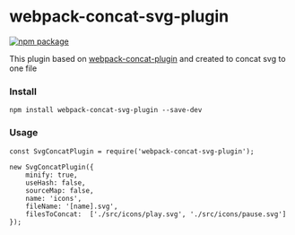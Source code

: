 # webpack-concat-svg-plugin
[![npm package](https://img.shields.io/npm/v/webpack-concat-svg-plugin.svg)](https://www.npmjs.org/package/webpack-concat-svg-plugin)


This plugin based on [webpack-concat-plugin](https://github.com/hxlniada/webpack-concat-plugin) and created to concat svg to one file

### Install
```
npm install webpack-concat-svg-plugin --save-dev
```

### Usage
```
const SvgConcatPlugin = require('webpack-concat-svg-plugin');

new SvgConcatPlugin({
    minify: true,
    useHash: false,
    sourceMap: false,
    name: 'icons',
    fileName: '[name].svg',
    filesToConcat:  ['./src/icons/play.svg', './src/icons/pause.svg']
});
```